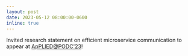 ```yaml
---
layout: post
date: 2023-05-12 08:00:00-0600
inline: true
---
```


Invited research statement on efficient microservice communication to appear at [ApPLIED@PODC'23](https://www.cse.chalmers.se/~elad/ApPLIED2023/)! 